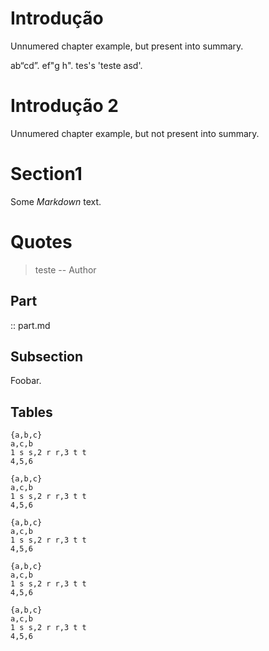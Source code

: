 <!-- ::dados
\titulo{Teste Book}
\autor{The Author}
\local{Viçosa - Minas Gerais}
\data{2022}
-->

# <!--{*}--> Introdução

Unnumered chapter example, but present into summary.

ab“cd”. ef"g h".
tes's 'teste asd'.

# <!--{**}--> Introdução 2

Unnumered chapter example, but not present into summary.

# Section<span>1</span>

Some _Markdown_ text.

# Quotes

> teste
> -- Author


<!-- ::

the raw paragraph code.

-->

## Part

:: part.md

## Subsection

Foobar.

## Tables

``````header,titled,border
{a,b,c}
a,c,b
1 s s,2 r r,3 t t
4,5,6
``````


``````header,titled,border:cR
{a,b,c}
a,c,b
1 s s,2 r r,3 t t
4,5,6
``````

``````header,titled,border:c
{a,b,c}
a,c,b
1 s s,2 r r,3 t t
4,5,6
``````

``````header,titled,border:R
{a,b,c}
a,c,b
1 s s,2 r r,3 t t
4,5,6
``````

``````header,titled,border:lrbt
{a,b,c}
a,c,b
1 s s,2 r r,3 t t
4,5,6
``````
